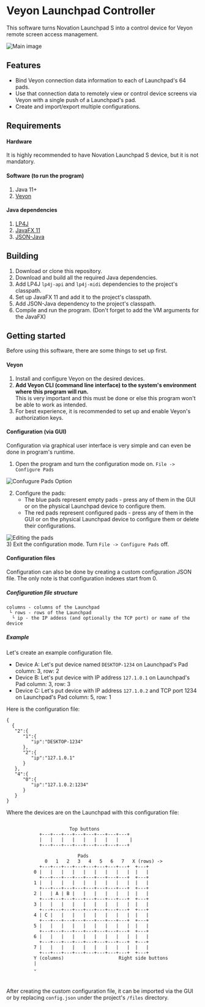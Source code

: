 # Veyon Launchpad Controller

This software turns Novation Launchpad S into a control device for Veyon remote screen access management.

![Main image](https://i.imgur.com/sMGDcKwl.jpg)

## Features

* Bind Veyon connection data information to each of Launchpad's 64 pads.
* Use that connection data to remotely view or control device screens via Veyon with a single push of a Launchpad's pad.
* Create and import/export multiple configurations.

## Requirements

#### Hardware

It is highly recommended to have Novation Launchpad S device, but it is not mandatory.

#### Software (to run the program)
1) Java 11+
2) [Veyon](https://veyon.io/)

#### Java dependencies

1) [LP4J](https://github.com/OlivierCroisier/LP4J)
2) [JavaFX 11](https://openjfx.io/)
3) [JSON-Java](https://github.com/stleary/JSON-java)

## Building

1) Download or clone this repository.
2) Download and build all the required Java dependencies.
3) Add LP4J `lp4j-api` and `lp4j-midi` dependencies to the project's classpath.
4) Set up JavaFX 11 and add it to the project's classpath.
5) Add JSON-Java dependency to the project's classpath.
6) Compile and run the program. (Don't forget to add the VM arguments for the JavaFX)

## Getting started

Before using this software, there are some things to set up first.

#### Veyon

1) Install and configure Veyon on the desired devices. 
2) **Add Veyon CLI (command line interface) to the system's environment where this program will run.**  
This is very important and this must be done or else this program won't be able to work as intended.
3) For best experience, it is recommended to set up and enable Veyon's authorization keys.

#### Configuration (via GUI)

Configuration via graphical user interface is very simple and can even be done in program's runtime.

1) Open the program and turn the configuration mode on. `File -> Configure Pads`

![Confugure Pads Option](https://i.imgur.com/HoeODbh.png)

2) Configure the pads: 
	* The blue pads represent empty pads - press any of them in the GUI or on the physical Launchpad device to configure them.
	* The red pads represent configured pads - press any of them in the GUI or on the physical Launchpad device to configure them or delete their configurations.

![Editing the pads](https://i.imgur.com/3FFVySU.png)  
3) Exit the configuration mode. Turn `File -> Configure Pads` off.

#### Configuration files
Configuration can also be done by creating a custom configuration JSON file.
The only note is that configuration indexes start from 0.
##### Configuration file structure
```
columns - columns of the Launchpad
 └ rows - rows of the Launchpad
  └ ip - the IP addess (and optionally the TCP port) or name of the device
```
 
##### Example

Let's create an example configuration file.
* Device A: Let's put device named `DESKTOP-1234` on Launchpad's Pad column: 3, row: 2
* Device B: Let's put device with IP address `127.1.0.1` on Launchpad's Pad column: 3, row: 3
* Device C: Let's put device with IP address `127.1.0.2` and TCP port 1234 on Launchpad's Pad column: 5, row: 1

Here is the configuration file:
```
{
  {
   "2":{
      "1":{
         "ip":"DESKTOP-1234"
      },
      "2":{
         "ip":"127.1.0.1"
      }
   },
   "4":{
      "0":{
         "ip":"127.1.0.2:1234"
      }
   }
}
```

Where the devices are on the Launchpad with this configuration file:
```

	                   Top buttons
	  	    +---+---+---+---+---+---+---+---+ 
	        |   |   |   |   |   |   |   |	 |
	        +---+---+---+---+---+---+---+---+ 
	          
	                      Pads
	          0   1   2   3   4   5   6   7   X (rows) ->
	        +---+---+---+---+---+---+---+---+  +---+
	      0 |   |   |   |   |   |   |   |   |  |   |
	        +---+---+---+---+---+---+---+---+  +---+
	      1 |   |   |   |   |   |   |   |   |  |   |
	        +---+---+---+---+---+---+---+---+  +---+
	      2 |   | A | B |   |   |   |   |   |  |   |
	        +---+---+---+---+---+---+---+---+  +---+
	      3 |   |   |   |   |   |   |   |   |  |   |
	        +---+---+---+---+---+---+---+---+  +---+
	      4 | C |   |   |   |   |   |   |   |  |   |
	        +---+---+---+---+---+---+---+---+  +---+
	      5 |   |   |   |   |   |   |   |   |  |   |
	        +---+---+---+---+---+---+---+---+  +---+
	      6 |   |   |   |   |   |   |   |   |  |   |
	        +---+---+---+---+---+---+---+---+  +---+
	      7 |   |   |   |   |   |   |   |   |  |   |
	        +---+---+---+---+---+---+---+---+  +---+
          Y (columns)                    Right side buttons  
          |
		  ⌄
          
   
```
After creating the custom configuration file, it can be imported via the GUI or by replacing `config.json` under the project's `/files` directory.